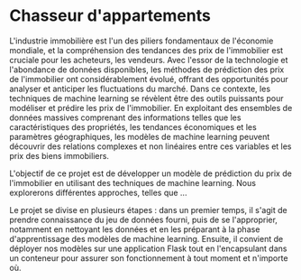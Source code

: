 # Chasseur d'appartements

L'industrie immobilière est l'un des piliers fondamentaux de l'économie mondiale, et la compréhension des tendances des prix de l'immobilier est cruciale pour les acheteurs, les vendeurs. Avec l'essor de la technologie et l'abondance de données disponibles, les méthodes de prédiction des prix de l'immobilier ont considérablement évolué, offrant des opportunités pour analyser et anticiper les fluctuations du marché.
Dans ce contexte, les techniques de machine learning se révèlent être des outils puissants pour modéliser et prédire les prix de l'immobilier. En exploitant des ensembles de données massives comprenant des informations telles que les caractéristiques des propriétés, les tendances économiques et les paramètres géographiques, les modèles de machine learning peuvent découvrir des relations complexes et non linéaires entre ces variables et les prix des biens immobiliers.

L'objectif de ce projet est de développer un modèle de prédiction du prix de l'immobilier en utilisant des techniques de machine learning. Nous explorerons différentes approches, telles que ...

Le projet se divise en plusieurs étapes : dans un premier temps, il s'agit de prendre connaissance du jeu de données fourni, puis de se l'approprier, notamment en nettoyant les données et en les préparant à la phase d'apprentissage des modèles de machine learning. Ensuite, il convient de déployer nos modèles sur une application Flask tout en l'encapsulant dans un conteneur pour assurer son fonctionnement à tout moment et n'importe où.
